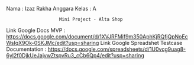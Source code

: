 Nama : Izaz Rakha Anggara
Kelas : A

                        Mini Project - Alta Shop
Link Google Docs MVP : https://docs.google.com/document/d/1XVJRFMif9m350AphKjRQfjQpNoEcWsIqX9Ok-0SKJMc/edit?usp=sharing
Link Google Spreadshet Testcase Documentation : https://docs.google.com/spreadsheets/d/1U0vcg9uag8-6yl2f0DjkUeJajvwZtspvRu3_cCb6Qp4/edit?usp=sharing
